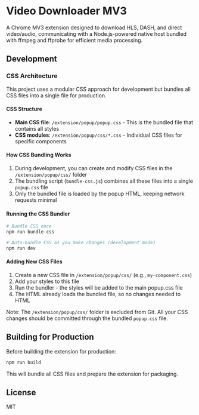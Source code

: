 # Video Downloader MV3

A Chrome MV3 extension designed to download HLS, DASH, and direct video/audio, communicating with a Node.js-powered native host bundled with ffmpeg and ffprobe for efficient media processing.

## Development

### CSS Architecture

This project uses a modular CSS approach for development but bundles all CSS files into a single file for production.

#### CSS Structure

- **Main CSS file**: `/extension/popup/popup.css` - This is the bundled file that contains all styles
- **CSS modules**: `/extension/popup/css/*.css` - Individual CSS files for specific components

#### How CSS Bundling Works

1. During development, you can create and modify CSS files in the `/extension/popup/css/` folder
2. The bundling script (`bundle-css.js`) combines all these files into a single `popup.css` file
3. Only the bundled file is loaded by the popup HTML, keeping network requests minimal

#### Running the CSS Bundler

```bash
# Bundle CSS once
npm run bundle-css

# Auto-bundle CSS as you make changes (development mode)
npm run dev
```

#### Adding New CSS Files

1. Create a new CSS file in `/extension/popup/css/` (e.g., `my-component.css`)
2. Add your styles to this file
3. Run the bundler - the styles will be added to the main popup.css file
4. The HTML already loads the bundled file, so no changes needed to HTML

Note: The `/extension/popup/css/` folder is excluded from Git. All your CSS changes should be committed through the bundled `popup.css` file.

## Building for Production

Before building the extension for production:

```bash
npm run build
```

This will bundle all CSS files and prepare the extension for packaging.

## License

MIT
